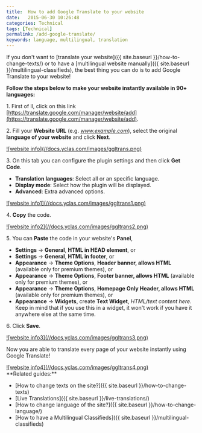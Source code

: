 ```yaml
---
title:  How to add Google Translate to your website
date:   2015-06-30 10:26:48
categories: Technical
tags: [Technical]
permalink: /add-google-translate/
keywords: language, multilingual, translation
---
```

If you don't want to [translate your website]({{ site.baseurl }}/how-to-change-texts/) or to have a [multilingual website manually]({{ site.baseurl }}/multilingual-classifieds), the best thing you can do is to add Google Translate to your website!

**Follow the steps below to make your website instantly available in 90+ languages:**

1\. First of ll, click on this link [https://translate.google.com/manager/website/add](https://translate.google.com/manager/website/add).

2\. Fill your **Website URL** (e.g. _www.example.com_), select the original **language of your website** and click **Next**.

<a href="{{ site.baseurl }}/images/ggltrans.png" class="thumbnail gallery-item" data-gallery>
![website info](//docs.yclas.com/images/ggltrans.png)
</a>

3\. On this tab you can configure the plugin settings and then click **Get Code**. 

  + **Translation languages**: Select all or an specific language.
  + **Display mode**: Select how the plugin will be displayed.
  + **Advanced**: Extra advanced options.

<a href="{{ site.baseurl }}/images/ggltrans1.png" class="thumbnail gallery-item" data-gallery>
![website info1](//docs.yclas.com/images/ggltrans1.png)
</a>

4\. **Copy** the code.

<a href="{{ site.baseurl }}/images/ggltrans2.png" class="thumbnail gallery-item" data-gallery>
![website info2](//docs.yclas.com/images/ggltrans2.png)
</a>

5\. You can **Paste** the code in your website's **Panel**, 
    
  + **Settings** -> **General**, **HTML in HEAD element**, or
  + **Settings** -> **General**, **HTML in footer**, or
  + **Appearance** -> **Theme Options**, **Header banner, allows HTML** (available only for premium themes), or
  + **Appearance** -> **Theme Options**, **Footer banner, allows HTML** (available only for premium themes), or
  + **Appearance** -> **Theme Options**, **Homepage Only Header, allows HTML** (available only for premium themes), or
  + **Appearance** -> **Widgets**, create **Text Widget**, _HTML/text content here_. Keep in mind that if you use this in a widget, it won't work if you have it anywhere else at the same time.

6\. Click **Save**.

<a href="{{ site.baseurl }}/images/ggltrans3.png" class="thumbnail gallery-item" data-gallery>
![website info3](//docs.yclas.com/images/ggltrans3.png)
</a>


Now you are able to translate every page of your website instantly using Google Translate!

<a href="{{ site.baseurl }}/images/ggltrans4.png" class="thumbnail gallery-item" data-gallery>
![website info4](//docs.yclas.com/images/ggltrans4.png)
</a>


<br>
**Related guides:**

* [How to change texts on the site?]({{ site.baseurl }}/how-to-change-texts)
* [Live Translations]({{ site.baseurl }}/live-translations/)
* [How to change language of the site?]({{ site.baseurl }}/how-to-change-language/)
* [How to have a Multilingual Classifieds]({{ site.baseurl }}/multilingual-classifieds)





